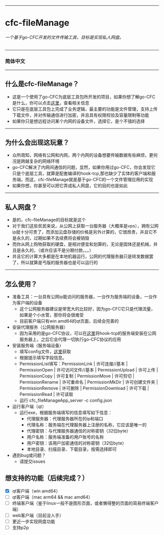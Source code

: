 ***
# cfc-fileManage
###### *一个基于go-CFC开发的文件传输工具，目标是实现私人网盘。*
***
### 简体中文
***
## 什么是cfc-fileManage？
- 这是一个使用了go-CFC为底层工具包所开发的项目，如果你想了解go-CFC是什么，你可以点击[这里](https://github.com/peakedshout/go-CFC)，查看相关信息
- 它只是在底层工具包上完成了业务逻辑，最主要的功能是文件管理，支持上传下载文件，并对传输通信进行加密，并且具有权限校验及容量限制等功能
- 如果你只是想远程访问某个内网的设备文件，选择它，是个不错的选择
***
## 为什么会出现这玩意？
- 众所周知，网络有公网和内网，两个内网的设备想要传输数据有些麻烦，更何况是跨越复杂的网络环境
- go-CFC解决了内网间通信的问题，显然，如果你用过go-CFC，你会发现它只是个底层工具，就算是配套编译的hook-tcp,那也缺少了实体的客户端和服务端，而这，cfc-fileManage就是基于go-CFC的一个文件管理应用的实现
- 如果你想，你甚至可以把它弄成私人网盘，它的目的也是如此
***
## 私人网盘？
- 是的，cfc-fileManage的目标就是这个
- 对于我们这些贫民来说，从公网上获取一台服务器（大概率是vps），拥有公网ip就十分可贵了，而添加云盘存储的价格是另外计算的，它很昂贵，并且它不是永久的，过期如果不去续费将会被销毁
- 而你从网上购物获取的硬盘，是相对便宜和划算的，无论是固体还是机械，并且是永久的，（或许应该不是分期付款。。。）
- 并且它的计算大多都是在本地机器运行，公网的代理服务器只是转发数据罢了，所以就算是丐版的服务器也是可以运行的
***
## 怎么使用？
- 准备工具：一台具有公网ip能访问的服务器，一台作为服务端的设备，一台作为客户端的设备
  - 这个公网服务器建议是带宽大的比较好，因为go-CFC它只是代理流量，如果是个小水管，那你将会很难受
  - 目前客户端只有win amd64的qt页面，后续会完善的
- 安装代理服务（公网服务器）
  - 因为采用的是go-CFC协议，可以在[这里](https://github.com/peakedshout/go-CFC)将hook-tcp的服务端安装在公网服务器上，之后它会代理一切执行go-CFC协议的应用
- 安装服务端（服务端设备）
  - 填写config文件，[这里](./gocore/cfcfile/config/config.json)获取
  - 根据提示填写字段信息。
  - PermissionList填写：PermissionLink     | 许可连接//基本   | PermissionOpen     | 许可访问文件//基本 | PermissionUpload   | 许可上传       | PermissionCopy     | 许可复制       | PermissionMove     | 许可剪切       | PermissionRename   | 许可重命名      | PermissionMkDir    | 许可创建文件夹    | PermissionRemove   | 许可删除       | PermissionDownload | 许可下载       | PermissionRead     | 许可读取
  - 运行 cfc_fileManageApp_server -c config.json
- 运行客户端（qt）
  - 运行exe，根据服务端填写的信息填写如下信息：
    - 代理服务器：代理服务器所在的ip和端口
    - 代理名称：服务端在代理服务器上注册的名称，它应该是唯一的
    - 代理密钥：与代理服务器通信的对称密钥（32位byte）
    - 用户名称：服务端准备的用户账号的名称
    - 用户密钥：该用户加密通信的对称密钥（32位byte）
    - 本地目录、扫描目录、下载目录，按需选择即可
- 遇到bug或问题？
  - 请提交issues
## 想支持的功能（后续完成？）
  - [x] qt客户端（win amd64）
  - [ ] qt客户端（mac arm64 && mac amd64）
  - [ ] 终端客户端（鉴于linux一般不是图形页面，或者懒得整的页面的简易终端客户端）
  - [ ] web客户端（目前没人手）
  - [ ] 更近一步实现网盘功能
  - [ ] 支持p2p